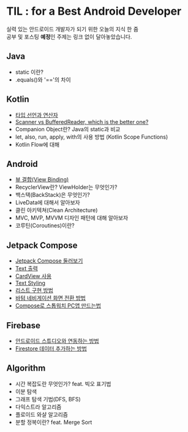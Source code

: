 # TIL : for a Best Android Developer
실력 있는 안드로이드 개발자가 되기 위한 오늘의 지식 한 줌  
공부 및 포스팅 **예정**인 주제는 링크 없이 달아놓았습니다.

## Java
* static 이란?
* .equals()와 '=='의 차이

## Kotlin
* [타입 선언과 연산자](https://github.com/blucky8649/TIL_for-Best-Android-Developer/blob/main/Kotlin/%ED%83%80%EC%9E%85%20%EC%84%A0%EC%96%B8%EA%B3%BC%20%EC%97%B0%EC%82%B0%EC%9E%90.md)  
* [Scanner vs BufferedReader, which is the better one?](https://github.com/blucky8649/TIL_for-Best-Android-Developer/blob/main/Kotlin/%EC%9E%85%EB%A0%A5%EA%B0%92%20%EC%B2%98%EB%A6%AC%20%EB%B0%A9%EB%B2%95.md)
* Companion Object란? Java의 static과 비교
* let, also, run, apply, with의 사용 방법 (Kotlin Scope Functions)
* Kotlin Flow에 대해

## Android
* [뷰 결합(View Binding)](https://github.com/blucky8649/TIL_for-Best-Android-Developer/blob/main/Android/%EB%B7%B0%20%EB%B0%94%EC%9D%B8%EB%94%A9.md)
* RecyclerView란? ViewHolder는 무엇인가? 
* 백스택(BackStack)은 무엇인가?
* LiveData에 대해서 알아보자
* 클린 아키텍쳐(Clean Architecture)
* MVC, MVP, MVVM 디자인 패턴에 대해 알아보자
* 코루틴(Coroutines)이란?

## Jetpack Compose
* [Jetpack Compose 둘러보기](https://github.com/blucky8649/AboutComposeTodayLearned/blob/master/README.md)
* [Text 출력](https://github.com/blucky8649/AboutComposeTodayLearned/blob/BasicSizing/README.md)
* [CardView 사용](https://github.com/blucky8649/AboutComposeTodayLearned/blob/ImageCard/README.md)
* [Text Styling](https://github.com/blucky8649/AboutComposeTodayLearned/blob/stylingText/README.md)
* [리스트 구현 방법](https://github.com/blucky8649/AboutComposeTodayLearned/blob/ListView/README.md)
* [바텀 네비게이션 화면 전환 방법](https://github.com/blucky8649/AboutComposeTodayLearned/blob/BottomNavigationLayout/README.md)
* [Compose로 스톱워치 PC앱 만드는법](https://github.com/blucky8649/TIL_for-Best-Android-Developer/blob/main/Jetpack%20Compose/PC%EC%9A%A9%20%EC%8A%A4%ED%86%B1%EC%9B%8C%EC%B9%98%EC%95%B1%20%EB%A7%8C%EB%93%A4%EA%B8%B0.md)

## Firebase
* [안드로이드 스튜디오와 연동하는 방법](https://github.com/blucky8649/TIL_for-Best-Android-Developer/blob/main/Firebase/%EC%95%88%EB%93%9C%EB%A1%9C%EC%9D%B4%EB%93%9C%20%EC%8A%A4%ED%8A%9C%EB%94%94%EC%98%A4%EC%99%80%20%EC%97%B0%EB%8F%99%ED%95%98%EA%B8%B0)
* [Firestore 데이터 추가하는 방법](https://github.com/blucky8649/TIL_for-Best-Android-Developer/blob/main/Firebase/Firestore%20%EB%8D%B0%EC%9D%B4%ED%84%B0%20%EC%B6%94%EA%B0%80%ED%95%B4%EB%B3%B4%EA%B8%B0)

## Algorithm
* 시간 복잡도란 무엇인가? feat. 빅오 표기법
* 이분 탐색 
* 그래프 탐색 기법(DFS, BFS)
* 다익스트라 알고리즘
* 플로이드 와샬 알고리즘
* 분할 정복이란? feat. Merge Sort

